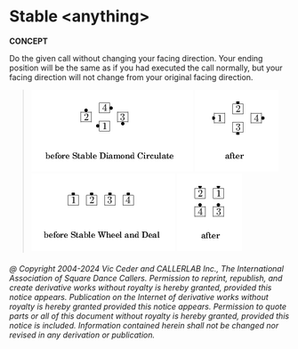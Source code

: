 
# Stable \<anything>
**CONCEPT**   

Do the given call without changing your facing direction.
Your ending position will be the same as if you had executed
the call normally, but your facing direction will not change
from your original facing direction.

> 
> ![alt](stable_concept-1.png)
> ![alt](stable_concept-2.png)  
> ![alt](stable_concept-3.png)
> ![alt](stable_concept-4.png)
> 

###### @ Copyright 2004-2024 Vic Ceder and CALLERLAB Inc., The International Association of Square Dance Callers. Permission to reprint, republish, and create derivative works without royalty is hereby granted, provided this notice appears. Publication on the Internet of derivative works without royalty is hereby granted provided this notice appears. Permission to quote parts or all of this document without royalty is hereby granted, provided this notice is included. Information contained herein shall not be changed nor revised in any derivation or publication.
